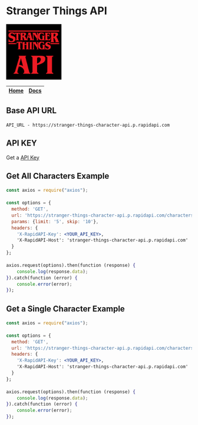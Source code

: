 # Stranger Things API

<img 
  src="/public/assets/st_api_logo.jpg"
  alt="Stranger Things API"
  width="150"
  height="150"
/>

| [Home](http://stranger-things-api.mridul.tech/) | [Docs](https://rapidapi.com/Mridul2820/api/stranger-things-character-api) |
| ---- | ---- |

## Base API URL
```
API_URL - https://stranger-things-character-api.p.rapidapi.com
```
## API KEY
Get a [API Key](https://rapidapi.com/Mridul2820/api/stranger-things-character-api)


## Get All Characters Example
```jsx
const axios = require("axios");

const options = {
  method: 'GET',
  url: 'https://stranger-things-character-api.p.rapidapi.com/characters',
  params: {limit: '5', skip: '10'},
  headers: {
    'X-RapidAPI-Key': <YOUR_API_KEY>,
    'X-RapidAPI-Host': 'stranger-things-character-api.p.rapidapi.com'
  }
};

axios.request(options).then(function (response) {
	console.log(response.data);
}).catch(function (error) {
	console.error(error);
});
```


## Get a Single Character Example
```jsx
const axios = require("axios");

const options = {
  method: 'GET',
  url: 'https://stranger-things-character-api.p.rapidapi.com/characters/68',
  headers: {
    'X-RapidAPI-Key': <YOUR_API_KEY>,
    'X-RapidAPI-Host': 'stranger-things-character-api.p.rapidapi.com'
  }
};

axios.request(options).then(function (response) {
	console.log(response.data);
}).catch(function (error) {
	console.error(error);
});
```
